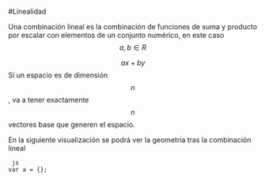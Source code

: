 #Linealidad

Una combinación lineal es la combinación de funciones de suma y producto por escalar con elementos de un conjunto numérico, en este caso $$a,b \in R$$

$$ax+by$$ 
Si un espacio es de dimensión $$n$$, va a tener exactamente $$n$$ vectores base que generen el espacio.

En la siguiente visualización se podrá ver la geometría tras la combinación lineal

     js
    var a = {};


